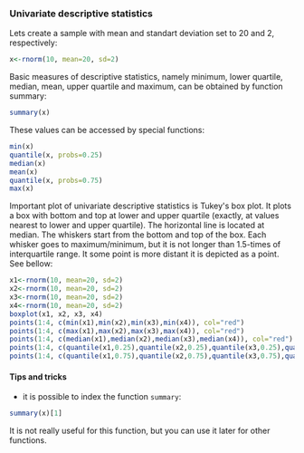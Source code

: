 ### Univariate descriptive statistics
Lets create a sample with mean and standart deviation set to 20 and 2, respectively:
```R
x<-rnorm(10, mean=20, sd=2)
```
Basic measures of descriptive statistics, namely minimum, lower quartile, median, mean, upper quartile and maximum,
can be obtained by function summary:
```R
summary(x)
```
These values can be accessed by special functions:
```R
min(x)
quantile(x, probs=0.25)
median(x)
mean(x)
quantile(x, probs=0.75)
max(x)
```
Important plot of univariate descriptive statistics is Tukey's box plot. It plots a box with bottom and top at
lower and upper quartile (exactly, at values nearest to lower and upper quartile). The horizontal line is located
at median. The whiskers start from the bottom and top of the box. Each whisker goes to maximum/minimum, but it is
not longer than 1.5-times of interquartile range. It some point is more distant it is depicted as a point. See bellow:
```R
x1<-rnorm(10, mean=20, sd=2)
x2<-rnorm(10, mean=20, sd=2)
x3<-rnorm(10, mean=20, sd=2)
x4<-rnorm(10, mean=20, sd=2)
boxplot(x1, x2, x3, x4)
points(1:4, c(min(x1),min(x2),min(x3),min(x4)), col="red")
points(1:4, c(max(x1),max(x2),max(x3),max(x4)), col="red")
points(1:4, c(median(x1),median(x2),median(x3),median(x4)), col="red")
points(1:4, c(quantile(x1,0.25),quantile(x2,0.25),quantile(x3,0.25),quantile(x4,0.25)), col="red")
points(1:4, c(quantile(x1,0.75),quantile(x2,0.75),quantile(x3,0.75),quantile(x4,0.75)), col="red")
```
#### Tips and tricks
* it is possible to index the function `summary`:
```R
summary(x)[1]
```
It is not really useful for this function, but you can use it later for other functions.

